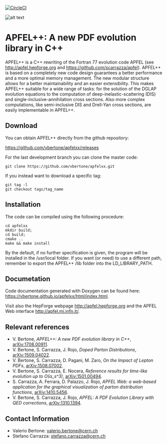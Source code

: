 [![CircleCI](https://circleci.com/gh/vbertone/apfelxx.svg?style=svg&circle-token=079509ce5a2d4da15596d7812b33dca48eec8dc7)](https://circleci.com/gh/vbertone/apfelxx)

![alt text](https://github.com/vbertone/apfelxx/raw/master/resources/logo.png "Logo APFEL")

# APFEL++: A new PDF evolution library in C++
 
APFEL++ is a C++ rewriting of the Fortran 77 evolution code APFEL (see
http://apfel.hepforge.org and
https://github.com/scarrazza/apfel). APFEL++ is based on a completely
new code design guarantees a better performance and a more optimal
memory management. The new modular structure allows for a better
maintainability and an easier extensibility. This makes APFEL++
suitable for a wide range of tasks: for the solution of the DGLAP
evolution equations to the computation of deep-inelastic-scattering
(DIS) and single-inclusive-annihilation cross sections. Also more
complex computations, like semi-inclusive DIS and Drell-Yan cross
sections, are easily implementable in APFEL++.

## Download

You can obtain APFEL++ directly from the github repository:

https://github.com/vbertone/apfelxx/releases

For the last development branch you can clone the master code:

```Shell
git clone https://github.com/vbertone/apfelxx.git
```

If you instead want to download a specific tag:

```Shell
git tag -l
git checkout tags/tag_name
```
## Installation 

The code can be compiled using the following procedure:

```Shell
cd apfelxx
mkdir build;
cd build;
cmake ..
make && make install
```
By the default, if no further specification is given, the program will
be installed in the /usr/local folder. If you want (or need) to use a
different path, remember to export the APFEL++ /lib folder into the
LD_LIBRARY_PATH.

## Documetation

Code documentation generated with Doxygen can be found here:
https://vbertone.github.io/apfelxx/html/index.html.

Visit also the HepForge webpage http://apfel.hepforge.org and the
APFEL Web interface http://apfel.mi.infn.it/.

## Relevant references

- V. Bertone, *APFEL++: A new PDF evolution library in C++*, [arXiv:1708.00911](https://arxiv.org/pdf/1708.00911.pdf).
- V. Bertone, S. Carrazza, J. Rojo, *Doped Parton Distributions*, [arXiv:1509.04022](http://arxiv.org/abs/1509.04022).
- V. Bertone, S. Carrazza, D. Pagani, M. Zaro, *On the Impact of Lepton PDFs*, [arXiv:1508.07002](http://arxiv.org/abs/1508.07002).
- V. Bertone, S. Carrazza, E. Nocera, *Reference results for time-like evolution up to O(α_s^3)*, [arXiv:1501.00494](http://arxiv.org/abs/1501.00494).
- S. Carrazza, A. Ferrara, D. Palazzo, J. Rojo, *APFEL Web: a web-based application for the graphical visualization of parton distribution functions*, [arXiv:1410.5456](http://arxiv.org/abs/1410.5456).
- V. Bertone, S. Carrazza, J. Rojo, *APFEL: A PDF Evolution Library with QED corrections*, [arXiv:1310.1394](http://arxiv.org/abs/arXiv:1310.1394).

## Contact Information

- Valerio Bertone: valerio.bertone@cern.ch
- Stefano Carrazza: stefano.carrazza@cern.ch
